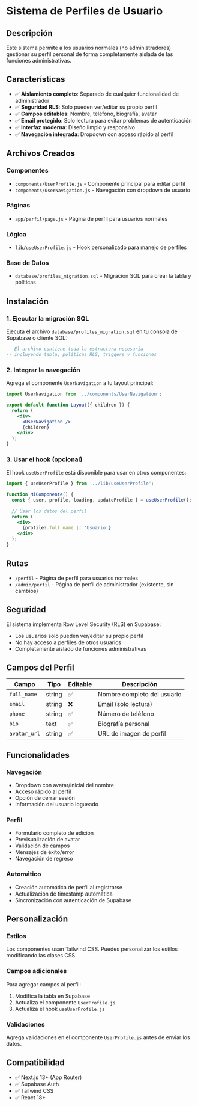 # Sistema de Perfiles de Usuario

## Descripción

Este sistema permite a los usuarios normales (no administradores) gestionar su perfil personal de forma completamente aislada de las funciones administrativas.

## Características

- ✅ **Aislamiento completo**: Separado de cualquier funcionalidad de administrador
- ✅ **Seguridad RLS**: Solo pueden ver/editar su propio perfil
- ✅ **Campos editables**: Nombre, teléfono, biografía, avatar
- ✅ **Email protegido**: Solo lectura para evitar problemas de autenticación
- ✅ **Interfaz moderna**: Diseño limpio y responsivo
- ✅ **Navegación integrada**: Dropdown con acceso rápido al perfil

## Archivos Creados

### Componentes
- `components/UserProfile.js` - Componente principal para editar perfil
- `components/UserNavigation.js` - Navegación con dropdown de usuario

### Páginas
- `app/perfil/page.js` - Página de perfil para usuarios normales

### Lógica
- `lib/useUserProfile.js` - Hook personalizado para manejo de perfiles

### Base de Datos
- `database/profiles_migration.sql` - Migración SQL para crear la tabla y políticas

## Instalación

### 1. Ejecutar la migración SQL

Ejecuta el archivo `database/profiles_migration.sql` en tu consola de Supabase o cliente SQL:

```sql
-- El archivo contiene toda la estructura necesaria
-- incluyendo tabla, políticas RLS, triggers y funciones
```

### 2. Integrar la navegación

Agrega el componente `UserNavigation` a tu layout principal:

```jsx
import UserNavigation from '../components/UserNavigation';

export default function Layout({ children }) {
  return (
    <div>
      <UserNavigation />
      {children}
    </div>
  );
}
```

### 3. Usar el hook (opcional)

El hook `useUserProfile` está disponible para usar en otros componentes:

```jsx
import { useUserProfile } from '../lib/useUserProfile';

function MiComponente() {
  const { user, profile, loading, updateProfile } = useUserProfile();
  
  // Usar los datos del perfil
  return (
    <div>
      {profile?.full_name || 'Usuario'}
    </div>
  );
}
```

## Rutas

- `/perfil` - Página de perfil para usuarios normales
- `/admin/perfil` - Página de perfil de administrador (existente, sin cambios)

## Seguridad

El sistema implementa Row Level Security (RLS) en Supabase:

- Los usuarios solo pueden ver/editar su propio perfil
- No hay acceso a perfiles de otros usuarios
- Completamente aislado de funciones administrativas

## Campos del Perfil

| Campo | Tipo | Editable | Descripción |
|-------|------|----------|-------------|
| `full_name` | string | ✅ | Nombre completo del usuario |
| `email` | string | ❌ | Email (solo lectura) |
| `phone` | string | ✅ | Número de teléfono |
| `bio` | text | ✅ | Biografía personal |
| `avatar_url` | string | ✅ | URL de imagen de perfil |

## Funcionalidades

### Navegación
- Dropdown con avatar/inicial del nombre
- Acceso rápido al perfil
- Opción de cerrar sesión
- Información del usuario logueado

### Perfil
- Formulario completo de edición
- Previsualización de avatar
- Validación de campos
- Mensajes de éxito/error
- Navegación de regreso

### Automático
- Creación automática de perfil al registrarse
- Actualización de timestamp automática
- Sincronización con autenticación de Supabase

## Personalización

### Estilos
Los componentes usan Tailwind CSS. Puedes personalizar los estilos modificando las clases CSS.

### Campos adicionales
Para agregar campos al perfil:

1. Modifica la tabla en Supabase
2. Actualiza el componente `UserProfile.js`
3. Actualiza el hook `useUserProfile.js`

### Validaciones
Agrega validaciones en el componente `UserProfile.js` antes de enviar los datos.

## Compatibilidad

- ✅ Next.js 13+ (App Router)
- ✅ Supabase Auth
- ✅ Tailwind CSS
- ✅ React 18+